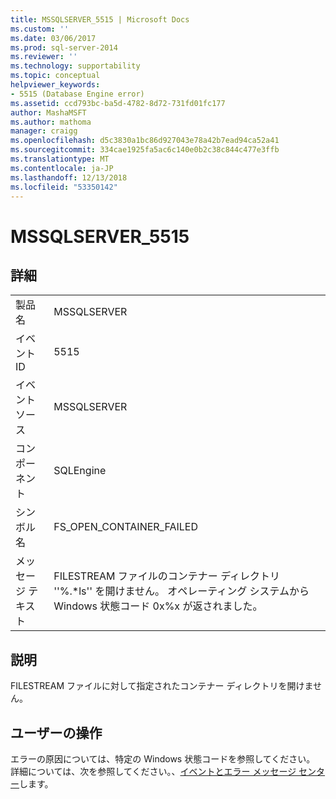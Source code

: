 ```yaml
---
title: MSSQLSERVER_5515 | Microsoft Docs
ms.custom: ''
ms.date: 03/06/2017
ms.prod: sql-server-2014
ms.reviewer: ''
ms.technology: supportability
ms.topic: conceptual
helpviewer_keywords:
- 5515 (Database Engine error)
ms.assetid: ccd793bc-ba5d-4782-8d72-731fd01fc177
author: MashaMSFT
ms.author: mathoma
manager: craigg
ms.openlocfilehash: d5c3830a1bc86d927043e78a42b7ead94ca52a41
ms.sourcegitcommit: 334cae1925fa5ac6c140e0b2c38c844c477e3ffb
ms.translationtype: MT
ms.contentlocale: ja-JP
ms.lasthandoff: 12/13/2018
ms.locfileid: "53350142"
---
```

# <a name="mssqlserver5515"></a>MSSQLSERVER_5515
    
## <a name="details"></a>詳細  
  
|||  
|-|-|  
|製品名|MSSQLSERVER|  
|イベント ID|5515|  
|イベント ソース|MSSQLSERVER|  
|コンポーネント|SQLEngine|  
|シンボル名|FS_OPEN_CONTAINER_FAILED|  
|メッセージ テキスト|FILESTREAM ファイルのコンテナー ディレクトリ ''%.*ls'' を開けません。 オペレーティング システムから Windows 状態コード 0x%x が返されました。|  
  
## <a name="explanation"></a>説明  
 FILESTREAM ファイルに対して指定されたコンテナー ディレクトリを開けません。  
  
## <a name="user-action"></a>ユーザーの操作  
 エラーの原因については、特定の Windows 状態コードを参照してください。 詳細については、次を参照してください。、[イベントとエラー メッセージ センター](https://go.microsoft.com/fwlink/?linkid=47660)します。  
  
  
